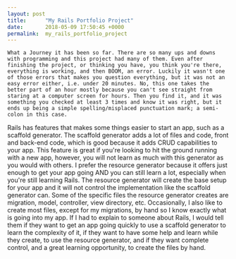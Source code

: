 ```yaml
---
layout: post
title:      "My Rails Portfolio Project"
date:       2018-05-09 17:50:45 +0000
permalink:  my_rails_portfolio_project
---
```


	What a Journey it has been so far. There are so many ups and downs with programming and this project had many of them. Even after finishing the project, or thinking you have, you think you're there, everything is working, and then BOOM, an error. Luckily it wasn't one of those errors that makes you question everything, but it was not an easy error either, i.e. under 20 minutes. No, this one takes the better part of an hour mostly because you can't see straight from staring at a computer screen for hours. Then you find it, and it was something you checked at least 3 times and know it was right, but it ends up being a simple spelling/misplaced punctuation mark; a semi-colon in this case. 
  Rails has features that makes some things easier to start an app, such as a scaffold generator.  The scaffold generator adds a lot of files and code, front and back-end code, which is good because it adds CRUD capabilities to your app.  This feature is great if you're looking to hit the ground running with a new app, however, you will not learn as much with this generator as you would with others.
	I prefer the resource generator because it offers just enough to get your app going AND you can still learn a lot, especially when you're still learning Rails. The resource generator will create the base setup for your app and it will not control the implementation like the scaffold generator can.  Some of the specific files the resource generator creates are migration, model, controller, view directory, etc. Occasionally, I also like to create most files, except for my migrations, by hand so I know exactly what is going into my app.
	If I had to explain to someone about Rails, I would tell them if they want to get an app going quickly to use a scaffold generator to learn the complexity of it, if they want to have some help and learn while they create, to use the resource generator, and if they want complete control, and a great learning opportunity, to create the files by hand.





